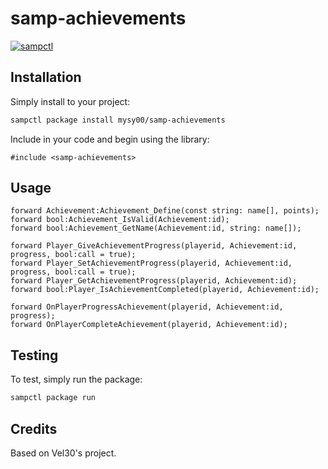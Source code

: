 # samp-achievements

[![sampctl](https://img.shields.io/badge/sampctl-samp--achievements-2f2f2f.svg?style=for-the-badge)](https://github.com/mysy00/samp-achievements)

<!--
Short description of your library, why it's useful, some examples, pictures or
videos. Link to your forum release thread too.

Remember: You can use "forumfmt" to convert this readme to forum BBCode!

What the sections below should be used for:

`## Installation`: Leave this section un-edited unless you have some specific
additional installation procedure.

`## Testing`: Whether your library is tested with a simple `main()` and `print`,
unit-tested, or demonstrated via prompting the player to connect, you should
include some basic information for users to try out your code in some way.

And finally, maintaining your version number`:

* Follow [Semantic Versioning](https://semver.org/)
* When you release a new version, update `VERSION` and `git tag` it
* Versioning is important for sampctl to use the version control features

Happy Pawning!
-->

## Installation

Simply install to your project:

```bash
sampctl package install mysy00/samp-achievements
```

Include in your code and begin using the library:

```pawn
#include <samp-achievements>
```

## Usage

<!--
Write your code documentation or examples here. If your library is documented in
the source code, direct users there. If not, list your API and describe it well
in this section. If your library is passive and has no API, simply omit this
section.
-->

```pawn
forward Achievement:Achievement_Define(const string: name[], points);
forward bool:Achievement_IsValid(Achievement:id);
forward bool:Achievement_GetName(Achievement:id, string: name[]);

forward Player_GiveAchievementProgress(playerid, Achievement:id, progress, bool:call = true);
forward Player_SetAchievementProgress(playerid, Achievement:id, progress, bool:call = true);
forward Player_GetAchievementProgress(playerid, Achievement:id);
forward bool:Player_IsAchievementCompleted(playerid, Achievement:id);

forward OnPlayerProgressAchievement(playerid, Achievement:id, progress);
forward OnPlayerCompleteAchievement(playerid, Achievement:id);
```

## Testing

<!--
Depending on whether your package is tested via in-game "demo tests" or
y_testing unit-tests, you should indicate to readers what to expect below here.
-->

To test, simply run the package:

```bash
sampctl package run
```

## Credits

Based on Vel30's project.
